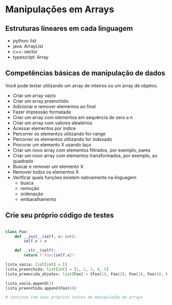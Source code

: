 # Manipulações em Arrays

## Estruturas lineares em cada linguagem

- python: list
- java: ArrayList
- c++: vector
- typescript: Array

## Competências básicas de manipulação de dados

Você pode testar utilizando um array de inteiros ou um array de objetos.

- Criar um array vazio
- Criar um array preenchido
- Adicionar e remover elementos ao final
- Fazer impressão formatada
- Criar um array com elementos em sequência de zero a n
- Criar um array com valores aleatórios
- Acessar elementos por índice
- Percorrer os elementos utilizando for-range
- Percorrer os elementos utilizando for indexado
- Procurar um elemento X usando laço
- Criar um novo array com elementos filtrados, por exemplo, pares
- Criar um novo array com elementos transformados, por exemplo, ao quadrado
- Buscar e remover um elemento X
- Remover todos os elementos X
- Verificar quais funções existem nativamente na linguagem
  - busca
  - remoção
  - ordenação
  - embaralhamento

## Crie seu próprio código de testes

```py

class Foo:
    def __init__(self, x: int):
        self.x = x

    def __str__(self):
        return f'Foo({self.x})'

lista_vazia: list[int] = []
lista_preenchida: list[int] = [1, 2, 3, 4, 5]
lista_preencida_objetos: list[Foo] = [Foo(1), Foo(2), Foo(3), Foo(4), Foo(5)]

lista_vazia.append(1)
lista_preenchida.append(Foo(6))

# continue com seus próprios testes de manipulação de arrays
```
